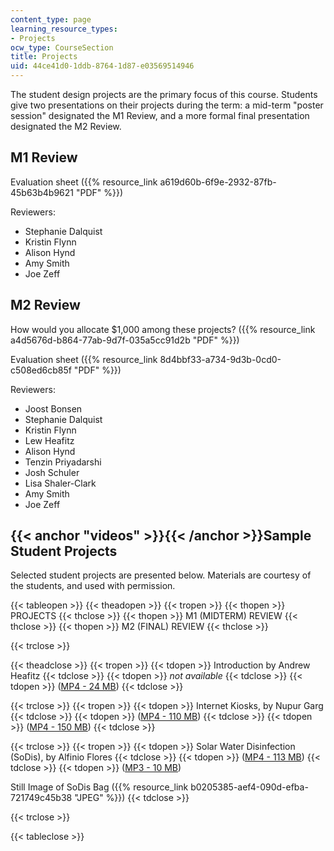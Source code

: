 ```yaml
---
content_type: page
learning_resource_types:
- Projects
ocw_type: CourseSection
title: Projects
uid: 44ce41d0-1ddb-8764-1d87-e03569514946
---
```


The student design projects are the primary focus of this course. Students give two presentations on their projects during the term: a mid-term "poster session" designated the M1 Review, and a more formal final presentation designated the M2 Review.

M1 Review
---------

Evaluation sheet ({{% resource_link a619d60b-6f9e-2932-87fb-45b63b4b9621 "PDF" %}})

Reviewers:

*   Stephanie Dalquist
*   Kristin Flynn
*   Alison Hynd
*   Amy Smith
*   Joe Zeff

M2 Review
---------

How would you allocate $1,000 among these projects? ({{% resource_link a4d5676d-b864-77ab-9d7f-035a5cc91d2b "PDF" %}})

Evaluation sheet ({{% resource_link 8d4bbf33-a734-9d3b-0cd0-c508ed6cb85f "PDF" %}})

Reviewers:

*   Joost Bonsen
*   Stephanie Dalquist
*   Kristin Flynn
*   Lew Heafitz
*   Alison Hynd
*   Tenzin Priyadarshi
*   Josh Schuler
*   Lisa Shaler-Clark
*   Amy Smith
*   Joe Zeff

{{< anchor "videos" >}}{{< /anchor >}}Sample Student Projects
-------------------------------------------------------------

Selected student projects are presented below. Materials are courtesy of the students, and used with permission.

{{< tableopen >}}
{{< theadopen >}}
{{< tropen >}}
{{< thopen >}}
PROJECTS
{{< thclose >}}
{{< thopen >}}
M1 (MIDTERM) REVIEW
{{< thclose >}}
{{< thopen >}}
M2 (FINAL) REVIEW
{{< thclose >}}

{{< trclose >}}

{{< theadclose >}}
{{< tropen >}}
{{< tdopen >}}
Introduction by Andrew Heafitz
{{< tdclose >}}
{{< tdopen >}}
_not available_
{{< tdclose >}}
{{< tdopen >}}
([MP4 - 24 MB](http://www.archive.org/download/MITSP.724F05/ocw-sp.724-Intro_Heafitz-12dec05-220k.mp4))
{{< tdclose >}}

{{< trclose >}}
{{< tropen >}}
{{< tdopen >}}
Internet Kiosks, by Nupur Garg
{{< tdclose >}}
{{< tdopen >}}
([MP4 - 110 MB](http://www.archive.org/download/MITSP.724F05/ocw-sp.724-Garg-01nov05-220k.mp4))
{{< tdclose >}}
{{< tdopen >}}
([MP4 - 150 MB](http://www.archive.org/download/MITSP.724F05/ocw-sp.724-Garg-08dec05-220k.mp4))
{{< tdclose >}}

{{< trclose >}}
{{< tropen >}}
{{< tdopen >}}
Solar Water Disinfection (SoDis), by Alfinio Flores
{{< tdclose >}}
{{< tdopen >}}
([MP4 - 113 MB](http://www.archive.org/download/MITSP.724F05/ocw-sp.724-Flores-01nov05-220k.mp4))
{{< tdclose >}}
{{< tdopen >}}
([MP3 - 10 MB](http://www.archive.org/download/MITSP.724F05/Alfinio_Flores_12805.mp3))  
  
Still Image of SoDis Bag ({{% resource_link b0205385-aef4-090d-efba-721749c45b38 "JPEG" %}})
{{< tdclose >}}

{{< trclose >}}

{{< tableclose >}}
